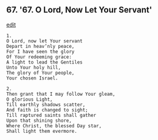 
## 67.  '67. O Lord, Now Let Your Servant'
[edit](https://docs.google.com/document/d/1FWZ9jb4xMCkS5l0oMKXvCpTFFeKQuXy8/edit?mode=html)






    1.
    O Lord, now let Your servant
    Depart in heav’nly peace,
    For I have seen the glory
    Of Your redeeming grace:
    A light to lead the Gentiles
    Unto Your holy hill,
    The glory of Your people,
    Your chosen Israel.

    2.
    Then grant that I may follow Your gleam,
    O glorious Light,
    Till earthly shadows scatter,
    And faith is changed to sight;
    Till raptured saints shall gather
    Upon that shining shore,
    Where Christ, the blessed Day star,
    Shall light them evermore.
